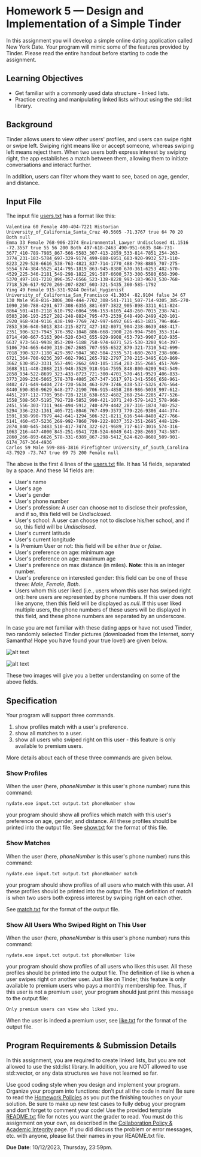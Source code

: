 # Homework 5 — Design and Implementation of a Simple Tinder

In this assignment you will develop a simple online dating application called New York Date. Your program will mimic some of the features provided by Tinder. Please read the entire handout before starting to code the assignment.

## Learning Objectives

- Get familiar with a commonly used data structure - linked lists.
- Practice creating and manipulating linked lists without using the std::list library.

## Background

Tinder allows users to view other users' profiles, and users can swipe right or swipe left. Swiping right means like or accept someone, whereas swiping left means reject them. When two users both express interest by swiping right, the app establishes a match between them, allowing them to initiate conversations and interact further.

In addition, users can filter whom they want to see, based on age, gender, and distance.

## Input File

The input file [users.txt](users.txt) has a format like this:

```console
Valentina 60 Female 400-404-7221 Historian University_of_California_Santa_Cruz 40.5605 -71.3767 true 64 70 20 Both null
Emma 33 Female 768-906-2374 Environmental_Lawyer Undisclosed 41.1516 -72.3557 true 55 56 200 Both 497-618-2463_490-951-6635_846-731-3677_410-789-7985_867-566-5583_307-413-2859_533-814-7851_254-263-3774_231-183-5784_697-329-9174_499-888-6951_683-920-9932_571-110-8223_229-528-6616_538-763-4821_837-714-1770_488-798-8805_707-275-5554_674-384-5525_414-795-1819_863-945-8380_670-361-6253_482-570-4529_225-346-2181_549-298-1822_291-587-6600_573-300-5580_658-390-5370_497-101-7210_896-357-6566_523-138-8228_993-183-9670_530-768-7718_526-617-9270_269-207-8287_603-321-5435_360-585-1792
Ying 49 Female 915-331-9244 Dental_Hygienist University_of_California_San_Francisco 41.3034 -82.9104 false 34 67 130 Male 958-816-3806_308-444-7702_308-541-7111_507-714-9305_385-270-1090_250-788-4291_677-308-6355_881-697-3822_905-898-3311_611-824-8864_501-410-2118_610-792-6064_596-153-6105_448-260-7015_238-741-8503_286-193-2527_282-248-8824_795-473-2539_648-490-2499_420-101-2920_968-934-9116_438-190-7769_742-997-6492_665-463-1835_796-466-7853_936-640-5013_834-215-8272_427-102-8071_904-238-8639_468-417-2351_906-323-7943_376-392-1048_886-668-1900_226-994-7506_353-314-8714_490-667-5163_904-520-6343_655-929-9908_453-793-9907_810-935-6637_973-561-9938_853-209-5188_758-974-6071_525-530-3280_914-397-5106_794-665-6490_319-267-2685_707-955-6522_879-321-7310_542-699-7018_390-327-1180_429-397-5047_302-504-2335_571-680-2678_238-606-6721_364-700-9236_397-602-7961_265-792-2797_270-215-3495_610-869-3662_630-852-3331_557-491-2662_693-105-1354_203-355-2685_451-769-3688_911-448-2088_215-948-3529_918-914-7595_848-800-6209_943-549-2858_934-522-8699_323-433-8723_721-300-4701_570-461-9529_406-833-3773_209-236-5065_578-378-4085_267-347-1617_971-341-5566_658-961-8402_471-649-6404_274-720-5634_463-829-3746_438-537-5326_476-564-8440_690-850-9629_648-277-2190_706-915-4858_208-986-5038_997-612-4451_297-112-7705_950-728-1218_638-652-4682_268-254-2285_477-526-1558_508-567-5195_792-728-5852_990-421-1071_240-579-1423_578-968-2451_556-303-7311_946-494-5912_740-479-4442_287-316-1874_740-252-5294_336-232-1361_405-721-8046_767-499-3573_779-226-9306_444-374-1591_838-990-7979_442-641-1294_506-321-8211_616-544-8480_427-766-5141_460-457-5236_269-992-7860_799-222-8037_352-351-2695_448-129-2874_840-645-3483_510-417-7474_322-621-9689_717-617-3016_574-316-1063_216-447-4000_845-251-9541_728-524-6049_641-298-2693_743-587-2860_266-893-6626_578-331-6389_867-298-5412_624-620-8608_509-901-6174_767-364-4936
Carlos 59 Male 599-886-3816 Firefighter University_of_South_Carolina 43.7929 -73.747 true 69 75 200 Female null
```

The above is the first 4 lines of the [users.txt](users.txt) file. It has 14 fields, separated by a space. And these 14 fields are:

- User's name
- User's age
- User's gender
- User's phone number
- User's profession: A user can choose not to disclose their profession, and if so, this field will be *Undisclosed*.
- User's school: A user can choose not to disclose his/her school, and if so, this field will be *Undisclosed*.
- User's current latitude
- User's current longitude
- Is Premium User or not: this field will be either *true* or *false*.
- User's preference on age: minimum age
- User's preference on age: maximum age
- User's preference on max distance (in miles). **Note**: this is an integer number.
- User's preference on interested gender: this field can be one of these three: *Male*, *Female*, *Both*.
- Users whom this user liked (i.e., users whom this user has swiped right on): here users are represented by phone numbers. If this user does not like anyone, then this field will be displayed as *null*. If this user liked multiple users, the phone numbers of these users will be displayed in this field, and these phone numbers are separated by an underscore.

In case you are not familiar with these dating apps or have not used Tinder, two randomly selected Tinder pictures (downloaded from the Internet, sorry Samantha! Hope you have found your true love!) are given below.

![alt text](profile.png "profile")

![alt text](preference.png "preference")

These two images will give you a better understanding on some of the above fields.

## Specification

Your program will support three commands.

1. show profiles match with a user's preference.
2. show all matches to a user.
3. show all users who swiped right on this user - this feature is only available to premium users.

More details about each of these three commands are given below.

### Show Profiles

When the user (here, *phoneNumber* is this user's phone number) runs this command:

```console
nydate.exe input.txt output.txt phoneNumber show
```

your program should show all profiles which match with this user's preference on age, gender, and distance. All these profiles should be printed into the output file. See [show.txt](show.txt) for the format of this file.

### Show Matches

When the user (here, *phoneNumber* is this user's phone number) runs this command:

```console
nydate.exe input.txt output.txt phoneNumber match
```

your program should show profiles of all users who match with this user. All these profiles should be printed into the output file. The definition of match is when two users both express interest by swiping right on each other.

See [match.txt](match.txt) for the format of the output file.

### Show All Users Who Swiped Right on This User

When the user (here, *phoneNumber* is this user's phone number) runs this command:

```console
nydate.exe input.txt output.txt phoneNumber like
```

your program should show profiles of all users who likes this user. All these profiles should be printed into the output file. The definition of like is when a user swipes right on another user. Just like on Tinder, this feature is only available to premium users who pays a monthly membership fee. Thus, if this user is not a premium user, your program should just print this message to the output file:

```console
Only premium users can view who liked you.
```

When the user is indeed a premium user, see [like.txt](like.txt) for the format of the output file.

## Program Requirements & Submission Details
In this assignment, you are required to create linked lists, but you are not allowed to use the std::list library. In addition, you are NOT allowed to use std::vector, or any data structures we have not learned so far.

Use good coding style when you design and implement your program. Organize your program into functions:
don’t put all the code in main! Be sure to read the [Homework Policies](https://www.cs.rpi.edu/academics/courses/fall23/csci1200/homework_policies.php) as you put the finishing touches on your solution. Be sure to make up new test cases to fully debug your program and don’t forget
to comment your code! Use the provided template [README.txt](./README.txt) file for notes you want the grader to read.
You must do this assignment on your own, as described in the [Collaboration Policy & Academic Integrity](https://www.cs.rpi.edu/academics/courses/fall23/csci1200/academic_integrity.php) page. If you did discuss the problem or error messages, etc. with anyone, please list their names in your
README.txt file.

**Due Date**: 10/12/2023, Thursday, 23:59pm.

